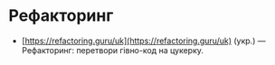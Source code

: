 # Рефакторинг

* [https://refactoring.guru/uk](https://refactoring.guru/uk) (укр.) — Рефакторинг: перетвори гівно-код на цукерку.
